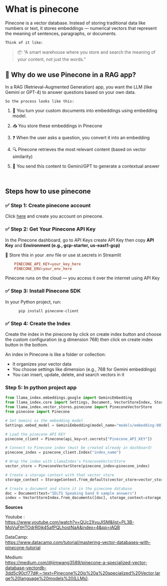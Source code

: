 # What is pinecone 
Pinecone is a vector database.
Instead of storing traditional data like numbers or text, it stores embeddings — numerical vectors that represent the meaning of sentences, paragraphs, or documents.

`Think of it like:`
> 📦 “A smart warehouse where you store and search the meaning of your content, not just the words.”   

## 🤖 Why do we use Pinecone in a RAG app?
In a RAG (Retrieval-Augmented Generation) app, you want the LLM (like Gemini or GPT-4) to answer questions based on your own data.

`So the process looks like this:`

1. 🧠 You turn your custom documents into embeddings using embedding model.

2. 📥 You store these embeddings in Pinecone
3. ❓ When the user asks a question, you convert it into an embedding
4. 🔍 Pinecone retrieves the most relevant content (based on vector similarity)
5. 💬 You send this content to Gemini/GPT to generate a contextual answer

<br>  

## Steps how to use pinecone

### ✅ Step 1: Create pinecone account
Click [here](https://docs.pinecone.io/guides/get-started/overview) and create you account on pinecone.

### ✅ Step 2: Get Your Pinecone API Key
In the Pinecone dashboard, go to API Keys create API Key then copy **API Key** and **Environment (e.g., gcp-starter, us-east1-gcp)**

🔐 Store this in your .env file or use st.secrets in Streamlit

``` toml
    PINECONE_API_KEY=your_key_here 
    PINECONE_ENV=your_env_here
```
Pinecone runs on the cloud — you access it over the internet using API Key   

### ✅ Step 3: Install Pinecone SDK
In your Python project, run:
``` 
      pip install pinecone-client
```   

### ✅ Step 4: Create the Index
Create the index in the pinecone by click on create index button and choose the custom configuration (e.g dimension 768) then click on create index button in the bottom.   

An index in Pinecone is like a folder or collection:

- It organizes your vector data
- You choose settings like dimension (e.g., 768 for Gemini embeddings)
- You can insert, update, delete, and search vectors in it   

### Step 5: In python project app

``` python 
from llama_index.embeddings.google import GeminiEmbedding
from llama_index.core import Settings, Document, VectorStoreIndex, StorageContext
from llama_index.vector_stores.pinecone import PineconeVectorStore
from pinecone import Pinecone

# Set Gemini as the embedding model
Settings.embed_model = GeminiEmbedding(model_name="models/embedding-001")

# Load the pinecone API KEY
pinecone_client = Pinecone(api_key=st.secrets["Pinecone_API_KEY"])

# Connect to Pinecone index (must be created already in dashboard)
pinecone_index = pinecone_client.Index("index_name")

# Wrap the index with LlamaIndex's PineconeVectorStore
vector_store = PineconeVectorStore(pinecone_index=pinecone_index)

# Create a storage context with that vector store
storage_context = StorageContext.from_defaults(vector_store=vector_store)

# Create a document and store it in the pinecone database
doc = Document(text="IELTS Speaking band 9 sample answers")
index = VectorStoreIndex.from_documents([doc], storage_context=storage_context)
```



**Sources**  

Youtube :  
https://www.youtube.com/watch?v=QUc2XvuJISM&list=PL3B-MqVuFtHTOdrR0jk45afPQLhostNaA&index=4&pp=iAQB

DataCamp:   
https://www.datacamp.com/tutorial/mastering-vector-databases-with-pinecone-tutorial 

Medium:  
https://medium.com/@jimwang3589/pinecone-a-specialized-vector-database-vectordb-3dd5c90cf77d#:~:text=Pinecone%20is%20a%20specialized%20Vector,large%20language%20models%20(LLMs).